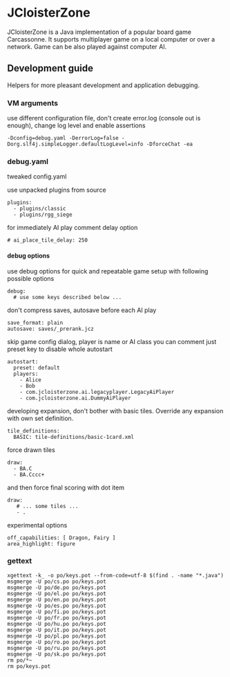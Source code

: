 # JCloisterZone

JCloisterZone is a Java implementation of a popular board game Carcassonne.
It supports multiplayer game on a local computer or over a network.
Game can be also played against computer AI.

## Development guide

Helpers for more pleasant development and application debugging.

### VM arguments

use different configuration file, don't create error.log (console out is enough), change log level and enable assertions

    -Dconfig=debug.yaml -DerrorLog=false -Dorg.slf4j.simpleLogger.defaultLogLevel=info -DforceChat -ea


### debug.yaml

tweaked config.yaml

use unpacked plugins from source

    plugins:
      - plugins/classic
      - plugins/rgg_siege

for immediately AI play comment delay option

    # ai_place_tile_delay: 250

#### debug options

use debug options for quick and repeatable game setup with following possible options

    debug:
      # use some keys described below ...

don't compress saves, autosave before each AI play

    save_format: plain
    autosave: saves/_prerank.jcz

skip game config dialog, player is name or AI class
you can comment just preset key to disable whole autostart

    autostart:
      preset: default
      players:
        - Alice
        - Bob
        - com.jcloisterzone.ai.legacyplayer.LegacyAiPlayer
        - com.jcloisterzone.ai.DummyAiPlayer

developing expansion, don't bother with basic tiles. Override any expansion with own set definition.

    tile_definitions:
      BASIC: tile-definitions/basic-1card.xml

force drawn tiles

    draw:
      - BA.C
      - BA.Cccc+

and then force final scoring with dot item

    draw:
       # ... some tiles ...
       - .

experimental options

    off_capabilities: [ Dragon, Fairy ]
    area_highlight: figure

### gettext

    xgettext -k_ -o po/keys.pot --from-code=utf-8 $(find . -name "*.java")
    msgmerge -U po/cs.po po/keys.pot
    msgmerge -U po/de.po po/keys.pot
    msgmerge -U po/el.po po/keys.pot
    msgmerge -U po/en.po po/keys.pot
    msgmerge -U po/es.po po/keys.pot
    msgmerge -U po/fi.po po/keys.pot
    msgmerge -U po/fr.po po/keys.pot
    msgmerge -U po/hu.po po/keys.pot
    msgmerge -U po/it.po po/keys.pot
    msgmerge -U po/pl.po po/keys.pot
    msgmerge -U po/ro.po po/keys.pot
    msgmerge -U po/ru.po po/keys.pot
    msgmerge -U po/sk.po po/keys.pot
    rm po/*~
    rm po/keys.pot